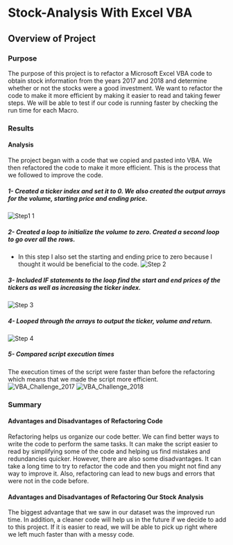 # Stock-Analysis With Excel VBA
## Overview of Project
### Purpose
The purpose of this project is to refactor a Microsoft Excel VBA code to obtain stock information from the years 2017 and 2018 and determine whether or not the stocks were a good investment. We want to refactor the code to make it more efficient by making it easier to read and taking fewer steps. We will be able to test if our code is running faster by checking the run time for each Macro.
### Results
#### Analysis
The project began with a code that we copied and pasted into VBA. We then refactored the code to make it more efficient. This is the process that we followed to improve the code.
##### 1- Created a ticker index and set it to 0. We also created the output arrays for the volume, starting price and ending price.
![Step1 1](https://user-images.githubusercontent.com/116690861/201403978-50fdf6df-5b42-4cda-8b0c-3cda3cee10b8.png)

##### 2- Created a loop to initialize the volume to zero. Created a second loop to go over all the rows. 
- In this step I also set the starting and ending price to zero because I thought it would be beneficial to the code.
![Step 2](https://user-images.githubusercontent.com/116690861/201404461-c119bca4-540c-4e31-b4f9-c6723b61465a.png)

##### 3- Included IF statements to the loop find the start and end prices of the tickers as well as increasing the ticker index.
![Step 3](https://user-images.githubusercontent.com/116690861/201406012-01b70485-04a3-493b-a4e9-b2be87dcfca2.png)

##### 4- Looped through the arrays to output the ticker, volume and return.
![Step 4](https://user-images.githubusercontent.com/116690861/201408167-ced80465-5756-4564-8660-7b24e6fa274a.png)

##### 5- Compared script execution times
The execution times of the script were faster than before the refactoring which means that we made the script more efficient.
![VBA_Challenge_2017](https://user-images.githubusercontent.com/116690861/201409057-6dfe1e06-7e20-4ac8-9740-2f8489f3ebbf.png)
![VBA_Challenge_2018](https://user-images.githubusercontent.com/116690861/201409107-e0e56f67-f80d-4067-afe8-bc9105d07cf3.png)

### Summary
#### Advantages and Disadvantages of Refactoring Code
Refactoring helps us organize our code better. We can find better ways to write the code to perform the same tasks. It can make the script easier to read by simplifying some of the code and helping us find mistakes and redundancies quicker. However, there are also some disadvantages. It can take a long time to try to refactor the code and then you might not find any way to improve it. Also, refactoring can lead to new bugs and errors that were not in the code before. 

#### Advantages and Disadvantages of Refactoring Our Stock Analysis
The biggest advantage that we saw in our dataset was the improved run time. In addition, a cleaner code will help us in the future if we decide to add to this project. If it is easier to read, we will be able to pick up right where we left much faster than with a messy code.
